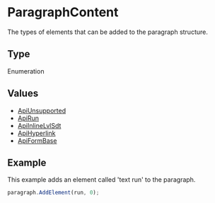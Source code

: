 # ParagraphContent

The types of elements that can be added to the paragraph structure.

## Type

Enumeration

## Values

- [ApiUnsupported](../ApiUnsupported/ApiUnsupported.md)
- [ApiRun](../ApiRun/ApiRun.md)
- [ApiInlineLvlSdt](../ApiInlineLvlSdt/ApiInlineLvlSdt.md)
- [ApiHyperlink](../ApiHyperlink/ApiHyperlink.md)
- [ApiFormBase](../ApiFormBase/ApiFormBase.md)


## Example

This example adds an element called 'text run' to the paragraph.

```javascript editor-
paragraph.AddElement(run, 0);
```
